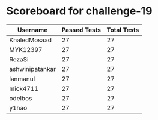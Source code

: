 # Scoreboard for challenge-19
| Username   | Passed Tests | Total Tests |
|------------|--------------|-------------|
| KhaledMosaad | 27 | 27 |
| MYK12397 | 27 | 27 |
| RezaSi | 27 | 27 |
| ashwinipatankar | 27 | 27 |
| lanmanul | 27 | 27 |
| mick4711 | 27 | 27 |
| odelbos | 27 | 27 |
| y1hao | 27 | 27 |
